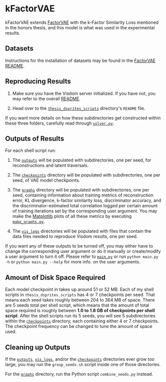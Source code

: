 # kFactorVAE
kFactorVAE extends [FactorVAE](FactorVAE_README.md) with the k-Factor Similarity Loss
mentioned in the honors thesis, and this model is what was used in the experimental results.


## Datasets 
Instructions for the installation of datasets may be found in the [FactorVAE README](FactorVAE_README.md). 


## Reproducing Results

1. Make sure you have the Visdom server initialized. If you have not, you may refer 
to the overall [README](../README.md). 

2. Head over to the [`thesis_dsprites_scripts`](./thesis_dsprites_scripts) directory's `README` file.


If you want more details on how these subdirectories get constructed within these three folders,
carefully read through [`solver.py`](solver.py).


## Outputs of Results
For each shell script run:

1. The [`outputs`](./outputs/) will be populated with subdirectories, one per seed, for reconstructions and latent traversals.

2. The [`checkpoints`](./checkpoints/) directory will be populated with subdirectories, one per seed, of VAE model checkpoints.

3. The [`graphs`](./graphs/) directory will be populated with subdirectories, one per seed, containing information 
about training metrics of reconstruction error, KL divergence, k-factor similarity loss, discriminator accuracy, and the discriminator-estimated total correlation logged per certain amount of training iterations set by the corresponding user argument. You may make the [Matplotlib](https://matplotlib.org) plots of all these metrics
by executing [`make_graphs.py`](graphs/make_graphs.py).

4. The [`vis_logs`](./vis_logs/) directories will be populated with files that contain the data files needed
to reproduce Visdom results, one per seed. 

If you want any of these outputs to be turned off, you may either have to change the corresponding user 
argument or do it manually or create/modify a user argument to turn it off. Please refer to [`main.py`](main.py)
or run `python main.py -h` or `python main.py --help` for more info. on the user arguments. 



## Amount of Disk Space Required
Each model checkpoint in takes up around 51 or 52 MB. Each of my shell scripts in `thesis_dsprites_scripts` has 4 or 7 checkpoints per seed. That means each seed takes roughly between 204 to 364 MB
of space. There are 5 seeds total per shell script, which means that the amount of total space required
is roughly between **1.0 to 1.8 GB of checkpoints per shell script**. After the shell scripts run its 5 seeds, you will
see 5 subdirectories within the [`checkpoints`](/checkpoints/) directory, each containing 
either 4 or 7 checkpoints. The checkpoint frequency can be changed to tune the amount of space used.


## Cleaning up Outputs
If the [`outputs`](./outputs/), [`vis_logs`](./vis_logs), and/or the [`checkpoints`](./checkpoints/) directories ever grow too large, you may run the `group_seeds.sh` script inside one of those directories. 

For the [`graphs`](./graphs/) directory, run the Python script `combine_seeds.py` instead.
